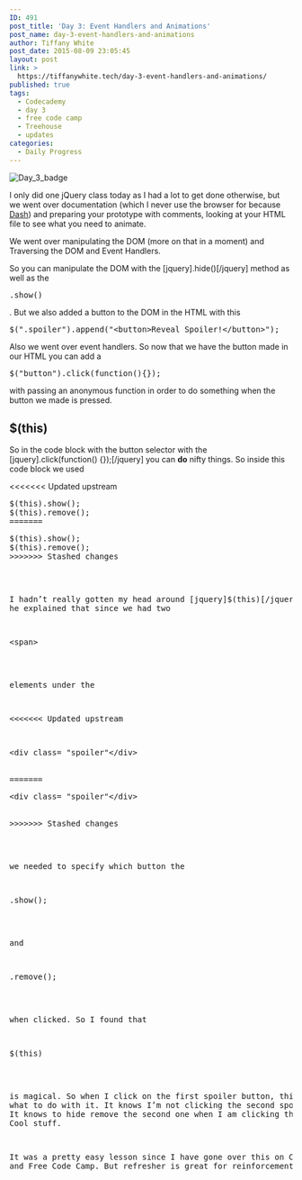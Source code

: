 ```yaml
---
ID: 491
post_title: 'Day 3: Event Handlers and Animations'
post_name: day-3-event-handlers-and-animations
author: Tiffany White
post_date: 2015-08-09 23:05:45
layout: post
link: >
  https://tiffanywhite.tech/day-3-event-handlers-and-animations/
published: true
tags:
  - Codecademy
  - day 3
  - free code camp
  - Treehouse
  - updates
categories:
  - Daily Progress
---
```

<img class=" aligncenter" src="http://helloburgh.me/wp-content/uploads/2015/08/wpid-Screenshot-2015-08-09-20.08.12.png" alt="Day_3_badge" />

I only did one jQuery class today as I had a lot to get done otherwise, but we went over documentation (which I never use the browser for because <a href="https://kapeli.com/dash">Dash</a>) and preparing your prototype with comments, looking at your HTML file to see what you need to animate.

We went over manipulating the DOM (more on that in a moment) and Traversing the DOM and Event Handlers.

So you can manipulate the DOM with the [jquery].hide()[/jquery] method as well as the

<pre class="lang:javascript decode:1 " >.show()</pre>

. But we also added a button to the DOM in the HTML with this

<pre class="lang:javascript decode:1 " >$(&quot;.spoiler&quot;).append(&quot;&lt;button&gt;Reveal Spoiler!&lt;/button&gt;&quot;);</pre>

Also we went over event handlers. So now that we have the button made in our HTML you can add a

<pre class="lang:javascript decode:1 " >$(&quot;button&quot;).click(function(){});</pre>

with passing an anonymous function in order to do something when the button we made is pressed.

<h2>$(this)</h2>

So in the code block with the button selector with the [jquery].click(function() {});[/jquery] you can <strong>do</strong> nifty things. So inside this code block we used

<<<<<<< Updated upstream
<pre class="lang:javascript decode:1 " >$(this).show();
$(this).remove();
=======
<pre class="lang:javascript decode:1 " >$(this).show();
$(this).remove();
>>>>>>> Stashed changes
</pre>

I hadn’t really gotten my head around [jquery]$(this)[/jquery] until he explained that since we had two

<pre class="lang:html decode:1 " >&lt;span&gt;</pre>

elements under the

<<<<<<< Updated upstream
<pre class="lang:html decode:1 " >
&lt;div class= &quot;spoiler&quot;&lt;/div&gt;


=======
<pre class="lang:html decode:1 " >
&lt;div class= &quot;spoiler&quot;&lt;/div&gt;


>>>>>>> Stashed changes
</pre>

we needed to specify which button the

<pre class="lang:javascript decode:1 " >.show();</pre>

and

<pre class="lang:javascript decode:1 " >.remove();</pre>

when clicked. So I found that

<pre class="lang:javascript decode:1 " >$(this)</pre>

is magical. So when I click on the first spoiler button, this knows what to do with it. It knows I’m not clicking the second spoiler button. It knows to hide remove the second one when I am clicking the first. Cool stuff.

It was a pretty easy lesson since I have gone over this on Codecademy and Free Code Camp. But refresher is great for reinforcement.